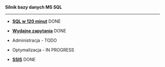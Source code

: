 **Silnik bazy danych MS SQL**

---------------------------------------------------------------------------------------------------------

-  **[SQL w 120 minut](https://github.com/toskpl/MS-SQL/tree/master/kursysql/SQL%20w%20120%20minut)** DONE

- **[Wydajne zapytania](https://github.com/toskpl/MS-SQL/tree/master/kursysql/Wydajne%20Zapytania)** DONE

- Administracja - TODO

- Optymalizacja - IN PROGRESS

- **[SSIS](https://github.com/toskpl/MS-SQL/tree/master/kursysql/SSIS)** DONE
